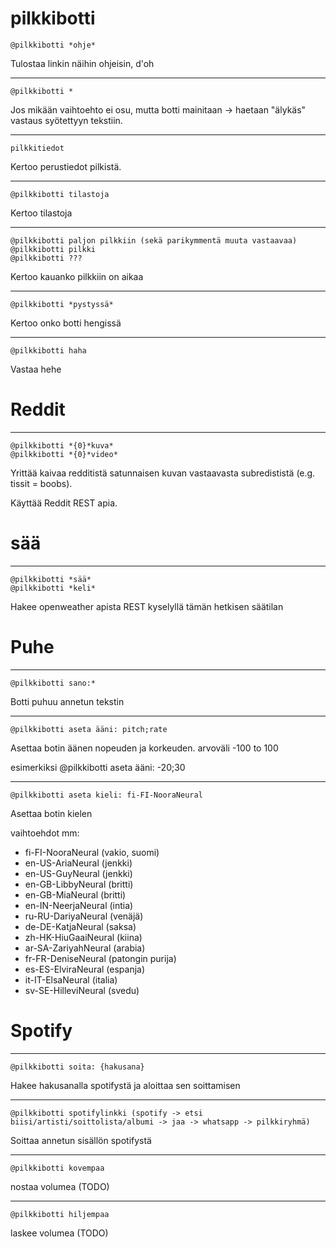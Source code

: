 # pilkkibotti
```
@pilkkibotti *ohje*
```
Tulostaa linkin näihin ohjeisin, d'oh

---
```
@pilkkibotti *
```
Jos mikään vaihtoehto ei osu, mutta botti mainitaan -> haetaan "älykäs" vastaus syötettyyn tekstiin.

---
```
pilkkitiedot
```
Kertoo perustiedot pilkistä.

---
```
@pilkkibotti tilastoja
```
Kertoo tilastoja

---
```
@pilkkibotti paljon pilkkiin (sekä parikymmentä muuta vastaavaa)
@pilkkibotti pilkki
@pilkkibotti ???
```
Kertoo kauanko pilkkiin on aikaa

---
```
@pilkkibotti *pystyssä*
```
Kertoo onko botti hengissä

---
```
@pilkkibotti haha
```
Vastaa hehe

# Reddit
---
```
@pilkkibotti *{0}*kuva*
@pilkkibotti *{0}*video*
```
Yrittää kaivaa redditistä satunnaisen kuvan vastaavasta subredististä (e.g. tissit = boobs).

Käyttää Reddit REST apia.

# sää
---
```
@pilkkibotti *sää*
@pilkkibotti *keli*
```
Hakee openweather apista REST kyselyllä tämän hetkisen säätilan

# Puhe
---
```
@pilkkibotti sano:*
```
Botti puhuu annetun tekstin

---
```
@pilkkibotti aseta ääni: pitch;rate
```
Asettaa botin äänen nopeuden ja korkeuden. arvoväli -100 to 100

esimerkiksi @pilkkibotti aseta ääni: -20;30

---
```
@pilkkibotti aseta kieli: fi-FI-NooraNeural
```
Asettaa botin kielen

vaihtoehdot mm:
* fi-FI-NooraNeural (vakio, suomi)
* en-US-AriaNeural (jenkki)
* en-US-GuyNeural (jenkki)
* en-GB-LibbyNeural (britti)
* en-GB-MiaNeural (britti)
* en-IN-NeerjaNeural (intia)
* ru-RU-DariyaNeural (venäjä)
* de-DE-KatjaNeural (saksa)
* zh-HK-HiuGaaiNeural (kiina)
* ar-SA-ZariyahNeural (arabia)
* fr-FR-DeniseNeural (patongin purija)
* es-ES-ElviraNeural (espanja)
* it-IT-ElsaNeural (italia)
* sv-SE-HilleviNeural (svedu)

# Spotify
---
```
@pilkkibotti soita: {hakusana}
```
Hakee hakusanalla spotifystä ja aloittaa sen soittamisen

---
```
@pilkkibotti spotifylinkki (spotify -> etsi biisi/artisti/soittolista/albumi -> jaa -> whatsapp -> pilkkiryhmä)
```
Soittaa annetun sisällön spotifystä

---
```
@pilkkibotti kovempaa
```
nostaa volumea (TODO)


---
```
@pilkkibotti hiljempaa
```
laskee volumea (TODO)
